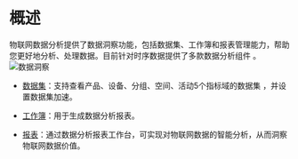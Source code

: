 概述 
=======================

物联网数据分析提供了数据洞察功能，包括数据集、工作簿和报表管理能力，帮助您更好地分析、处理数据。目前针对时序数据提供了多款数据分析组件
。
![数据洞察](//static-aliyun-doc.oss-cn-hangzhou.aliyuncs.com/assets/img/zh-CN/3969433061/p174302.png)

* [数据集]()：支持查看产品、设备、分组、空间、活动5个指标域的数据集
  ，并设置数据集加速。

  

* [工作簿]()：用于生成数据分析报表。

  

* [报表]()：通过数据分析报表工作台，可实现对物联网数据的智能分析，从而洞察物联网数据价值。

  



